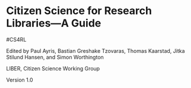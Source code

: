 # Citizen Science for Research Libraries—A Guide

#CS4RL

Edited by Paul Ayris, Bastian Greshake Tzovaras, Thomas Kaarstad, Jitka Stilund Hansen, and Simon Worthington

LIBER, Citizen Science Working Group

Version 1.0
